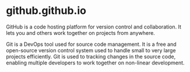 # github.github.io

GitHub is a code hosting platform for version control and collaboration. It lets you and others work together on projects from anywhere.

Git is a DevOps tool used for source code management. It is a free and open-source version control system used to handle small to very large projects efficiently. Git is used to tracking changes in the source code, enabling multiple developers to work together on non-linear development.


